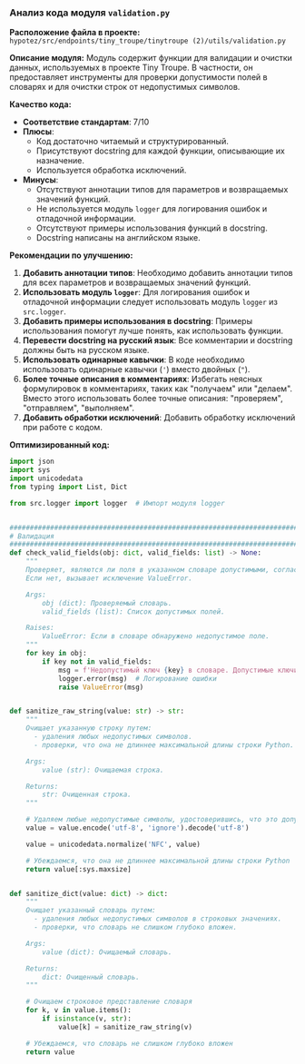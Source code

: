 ### **Анализ кода модуля `validation.py`**

**Расположение файла в проекте:** `hypotez/src/endpoints/tiny_troupe/tinytroupe (2)/utils/validation.py`

**Описание модуля:** Модуль содержит функции для валидации и очистки данных, используемых в проекте Tiny Troupe. В частности, он предоставляет инструменты для проверки допустимости полей в словарях и для очистки строк от недопустимых символов.

**Качество кода:**
- **Соответствие стандартам**: 7/10
- **Плюсы**:
    - Код достаточно читаемый и структурированный.
    - Присутствуют docstring для каждой функции, описывающие их назначение.
    - Используется обработка исключений.
- **Минусы**:
    - Отсутствуют аннотации типов для параметров и возвращаемых значений функций.
    - Не используется модуль `logger` для логирования ошибок и отладочной информации.
    - Отсутствуют примеры использования функций в docstring.
    - Docstring написаны на английском языке.

**Рекомендации по улучшению:**

1.  **Добавить аннотации типов**: Необходимо добавить аннотации типов для всех параметров и возвращаемых значений функций.
2.  **Использовать модуль `logger`**: Для логирования ошибок и отладочной информации следует использовать модуль `logger` из `src.logger`.
3.  **Добавить примеры использования в docstring**: Примеры использования помогут лучше понять, как использовать функции.
4.  **Перевести docstring на русский язык**: Все комментарии и docstring должны быть на русском языке.
5.  **Использовать одинарные кавычки**: В коде необходимо использовать одинарные кавычки (`'`) вместо двойных (`"`).
6.  **Более точные описания в комментариях**: Избегать неясных формулировок в комментариях, таких как "получаем" или "делаем". Вместо этого использовать более точные описания: "проверяем", "отправляем", "выполняем".
7.  **Добавить обработки исключений**: Добавить обработку исключений при работе с кодом.

**Оптимизированный код:**

```python
import json
import sys
import unicodedata
from typing import List, Dict

from src.logger import logger  # Импорт модуля logger


################################################################################
# Валидация
################################################################################
def check_valid_fields(obj: dict, valid_fields: list) -> None:
    """
    Проверяет, являются ли поля в указанном словаре допустимыми, согласно списку допустимых полей.
    Если нет, вызывает исключение ValueError.

    Args:
        obj (dict): Проверяемый словарь.
        valid_fields (list): Список допустимых полей.

    Raises:
        ValueError: Если в словаре обнаружено недопустимое поле.
    """
    for key in obj:
        if key not in valid_fields:
            msg = f'Недопустимый ключ {key} в словаре. Допустимые ключи: {valid_fields}'
            logger.error(msg)  # Логирование ошибки
            raise ValueError(msg)


def sanitize_raw_string(value: str) -> str:
    """
    Очищает указанную строку путем:
      - удаления любых недопустимых символов.
      - проверки, что она не длиннее максимальной длины строки Python.

    Args:
        value (str): Очищаемая строка.

    Returns:
        str: Очищенная строка.
    """

    # Удаляем любые недопустимые символы, удостоверившись, что это допустимая строка UTF-8
    value = value.encode('utf-8', 'ignore').decode('utf-8')

    value = unicodedata.normalize('NFC', value)

    # Убеждаемся, что она не длиннее максимальной длины строки Python
    return value[:sys.maxsize]


def sanitize_dict(value: dict) -> dict:
    """
    Очищает указанный словарь путем:
      - удаления любых недопустимых символов в строковых значениях.
      - проверки, что словарь не слишком глубоко вложен.

    Args:
        value (dict): Очищаемый словарь.

    Returns:
        dict: Очищенный словарь.
    """

    # Очищаем строковое представление словаря
    for k, v in value.items():
        if isinstance(v, str):
            value[k] = sanitize_raw_string(v)

    # Убеждаемся, что словарь не слишком глубоко вложен
    return value